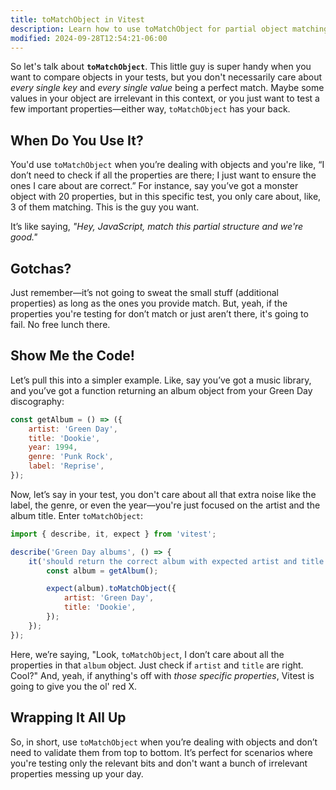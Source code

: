 ```yaml
---
title: toMatchObject in Vitest
description: Learn how to use toMatchObject for partial object matching in tests.
modified: 2024-09-28T12:54:21-06:00
---
```


So let's talk about **`toMatchObject`**. This little guy is super handy when you want to compare objects in your tests, but you don't necessarily care about _every single key_ and _every single value_ being a perfect match. Maybe some values in your object are irrelevant in this context, or you just want to test a few important properties—either way, `toMatchObject` has your back.

## When Do You Use It?

You'd use `toMatchObject` when you’re dealing with objects and you're like, “I don’t need to check if all the properties are there; I just want to ensure the ones I care about are correct.” For instance, say you’ve got a monster object with 20 properties, but in this specific test, you only care about, like, 3 of them matching. This is the guy you want.

It’s like saying, _"Hey, JavaScript, match this partial structure and we're good."_

## Gotchas?

Just remember—it’s not going to sweat the small stuff (additional properties) as long as the ones you provide match. But, yeah, if the properties you're testing for don’t match or just aren’t there, it's going to fail. No free lunch there.

## Show Me the Code!

Let’s pull this into a simpler example. Like, say you’ve got a music library, and you’ve got a function returning an album object from your Green Day discography:

```js
const getAlbum = () => ({
	artist: 'Green Day',
	title: 'Dookie',
	year: 1994,
	genre: 'Punk Rock',
	label: 'Reprise',
});
```

Now, let’s say in your test, you don't care about all that extra noise like the label, the genre, or even the year—you're just focused on the artist and the album title. Enter `toMatchObject`:

```js
import { describe, it, expect } from 'vitest';

describe('Green Day albums', () => {
	it('should return the correct album with expected artist and title', () => {
		const album = getAlbum();

		expect(album).toMatchObject({
			artist: 'Green Day',
			title: 'Dookie',
		});
	});
});
```

Here, we’re saying, "Look, `toMatchObject`, I don’t care about all the properties in that `album` object. Just check if `artist` and `title` are right. Cool?" And, yeah, if anything's off with _those specific properties_, Vitest is going to give you the ol' red X.

## Wrapping It All Up

So, in short, use `toMatchObject` when you’re dealing with objects and don’t need to validate them from top to bottom. It’s perfect for scenarios where you're testing only the relevant bits and don't want a bunch of irrelevant properties messing up your day.
